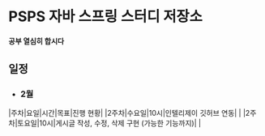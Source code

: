 # PSPS 자바 스프링 스터디 저장소

#### 공부 열심히 합시다

## 일정
- ### 2월
|주차|요일|시간|목표|진행 현황|
|2주차|수요일|10시|인텔리제이 깃허브 연동| |
|2주차|토요일|10시|게시글 작성, 수정, 삭제 구현 (가능한 기능까지)| |
